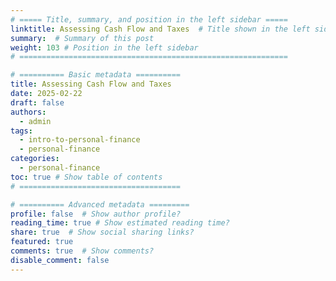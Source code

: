 ```yaml
---
# ===== Title, summary, and position in the left sidebar =====
linktitle: Assessing Cash Flow and Taxes  # Title shown in the left sidebar menu
summary:  # Summary of this post
weight: 103 # Position in the left sidebar
# ============================================================

# ========== Basic metadata ==========
title: Assessing Cash Flow and Taxes
date: 2025-02-22
draft: false
authors:
  - admin
tags:
  - intro-to-personal-finance
  - personal-finance
categories:
  - personal-finance
toc: true # Show table of contents
# ====================================

# ========== Advanced metadata =========
profile: false  # Show author profile?
reading_time: true # Show estimated reading time?
share: true  # Show social sharing links?
featured: true
comments: true  # Show comments?
disable_comment: false
---
```

    